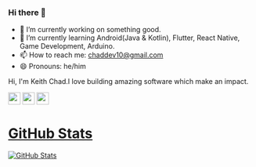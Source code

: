 ### Hi there 👋

- 🔭 I’m currently working on something good.
- 🌱 I’m currently learning Android(Java & Kotlin), Flutter, React Native, Game Development, Arduino.
- 📫 How to reach me: chaddev10@gmail.com
- 😄 Pronouns: he/him

<p>Hi, I'm Keith Chad.I love building amazing software which make an impact.

<p><a href="https://www.twitter.com/keithchad6"><img src="https://img.shields.io/badge/twitter-%231DA1F2.svg?&style=for-the-badge&logo=twitter&logoColor=white" height=25></a> <a href="https://www.linkedin.com/in/keith-chad-88b01b1a7"><img src="https://img.shields.io/badge/linkedin-%230077B5.svg?&style=for-the-badge&logo=linkedin&logoColor=white" height=25></a> <a href="https://www.instagram.com/keith.chad/"><img src="https://img.shields.io/badge/instagram-%23E4405F.svg?&style=for-the-badge&logo=instagram&logoColor=white" height=25></p>

<h1>GitHub Stats</h1>
<p><img src="https://github-readme-stats.vercel.app/api?username=keithchad&amp;show_icons=true" alt="GitHub Stats"></p>
